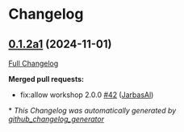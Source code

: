 # Changelog

## [0.1.2a1](https://github.com/OpenVoiceOS/ovos-skill-volume/tree/0.1.2a1) (2024-11-01)

[Full Changelog](https://github.com/OpenVoiceOS/ovos-skill-volume/compare/0.1.1...0.1.2a1)

**Merged pull requests:**

- fix:allow workshop 2.0.0 [\#42](https://github.com/OpenVoiceOS/ovos-skill-volume/pull/42) ([JarbasAl](https://github.com/JarbasAl))



\* *This Changelog was automatically generated by [github_changelog_generator](https://github.com/github-changelog-generator/github-changelog-generator)*
